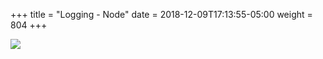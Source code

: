 +++
title = "Logging - Node"
date = 2018-12-09T17:13:55-05:00
weight = 804
+++

![](/intro-k8/images/kubernetes/logging-with-node-agent.png)
 